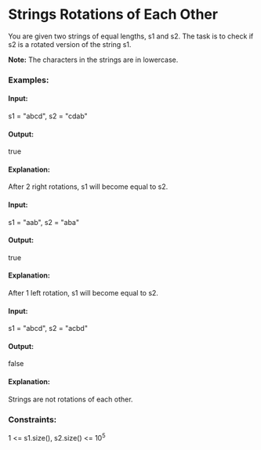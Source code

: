 # Strings Rotations of Each Other
You are given two strings of equal lengths, s1 and s2. The task is to check if s2 is a rotated version of the string s1.

**Note:** The characters in the strings are in lowercase.

### Examples:
#### Input:
s1 = "abcd", s2 = "cdab"
#### Output:
true
#### Explanation:
After 2 right rotations, s1 will become equal to s2.

#### Input:
s1 = "aab", s2 = "aba"
#### Output:
true
#### Explanation:
After 1 left rotation, s1 will become equal to s2.

#### Input:
s1 = "abcd", s2 = "acbd"
#### Output:
false
#### Explanation:
Strings are not rotations of each other.

### Constraints:
1 <= s1.size(), s2.size() <= $`10^5`$

